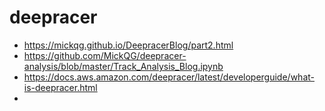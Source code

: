 # deepracer

- https://mickqg.github.io/DeepracerBlog/part2.html
- https://github.com/MickQG/deepracer-analysis/blob/master/Track_Analysis_Blog.ipynb
- https://docs.aws.amazon.com/deepracer/latest/developerguide/what-is-deepracer.html
- 
